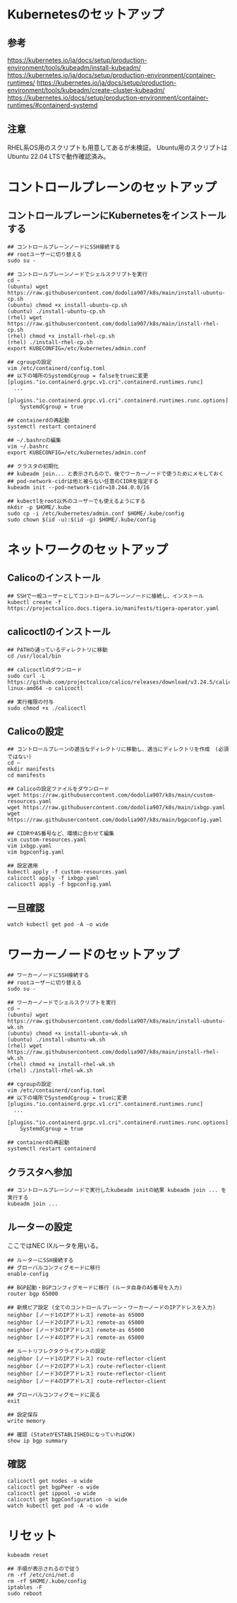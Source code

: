 # Kubernetesのセットアップ  
## 参考
https://kubernetes.io/ja/docs/setup/production-environment/tools/kubeadm/install-kubeadm/
https://kubernetes.io/ja/docs/setup/production-environment/container-runtimes/
https://kubernetes.io/ja/docs/setup/production-environment/tools/kubeadm/create-cluster-kubeadm/
https://kubernetes.io/docs/setup/production-environment/container-runtimes/#containerd-systemd

## 注意
RHEL系OS用のスクリプトも用意してあるが未検証。
Ubuntu用のスクリプトはUbuntu 22.04 LTSで動作確認済み。

# コントロールプレーンのセットアップ  
## コントロールプレーンにKubernetesをインストールする    
```
## コントロールプレーンノードにSSH接続する  
## rootユーザーに切り替える
sudo su -

## コントロールプレーンノードでシェルスクリプトを実行
cd ~
(ubuntu) wget https://raw.githubusercontent.com/dodolia907/k8s/main/install-ubuntu-cp.sh
(ubuntu) chmod +x install-ubuntu-cp.sh
(ubuntu) ./install-ubuntu-cp.sh  
(rhel) wget https://raw.githubusercontent.com/dodolia907/k8s/main/install-rhel-cp.sh
(rhel) chmod +x install-rhel-cp.sh  
(rhel) ./install-rhel-cp.sh
export KUBECONFIG=/etc/kubernetes/admin.conf  

## cgroupの設定
vim /etc/containerd/config.toml
## 以下の場所のSystemdCgroup = falseをtrueに変更
[plugins."io.containerd.grpc.v1.cri".containerd.runtimes.runc]
  ...
  [plugins."io.containerd.grpc.v1.cri".containerd.runtimes.runc.options]
    SystemdCgroup = true

## containerdの再起動
systemctl restart containerd

## ~/.bashrcの編集
vim ~/.bashrc  
export KUBECONFIG=/etc/kubernetes/admin.conf

## クラスタの初期化
## kubeadm join... と表示されるので、後でワーカーノードで使うためにメモしておく
## pod-network-cidrは他と被らない任意のCIDRを指定する
kubeadm init --pod-network-cidr=10.244.0.0/16

## kubectlをroot以外のユーザーでも使えるようにする
mkdir -p $HOME/.kube
sudo cp -i /etc/kubernetes/admin.conf $HOME/.kube/config
sudo chown $(id -u):$(id -g) $HOME/.kube/config
```

# ネットワークのセットアップ
## Calicoのインストール
```  
## SSHで一般ユーザーとしてコントロールプレーンノードに接続し、インストール
kubectl create -f https://projectcalico.docs.tigera.io/manifests/tigera-operator.yaml
```
## calicoctlのインストール
```
## PATHの通っているディレクトリに移動
cd /usr/local/bin

## calicoctlのダウンロード
sudo curl -L https://github.com/projectcalico/calico/releases/download/v3.24.5/calicoctl-linux-amd64 -o calicoctl

## 実行権限の付与
sudo chmod +x ./calicoctl
```

## Calicoの設定
```
## コントロールプレーンの適当なディレクトリに移動し、適当にディレクトリを作成　(必須ではない)
cd ~
mkdir manifests
cd manifests

## Calicoの設定ファイルをダウンロード
wget https://raw.githubusercontent.com/dodolia907/k8s/main/custom-resources.yaml
wget https://raw.githubusercontent.com/dodolia907/k8s/main/ixbgp.yaml
wget https://raw.githubusercontent.com/dodolia907/k8s/main/bgpconfig.yaml

## CIDRやAS番号など、環境に合わせて編集
vim custom-resources.yaml
vim ixbgp.yaml
vim bgpconfig.yaml

## 設定適用
kubectl apply -f custom-resources.yaml
calicoctl apply -f ixbgp.yaml
calicoctl apply -f bgpconfig.yaml
```

## 一旦確認
```
watch kubectl get pod -A -o wide
```

# ワーカーノードのセットアップ
```
## ワーカーノードにSSH接続する
## rootユーザーに切り替える
sudo su -

## ワーカーノードでシェルスクリプトを実行
cd ~
(ubuntu) wget https://raw.githubusercontent.com/dodolia907/k8s/main/install-ubuntu-wk.sh
(ubuntu) chmod +x install-ubuntu-wk.sh
(ubuntu) ./install-ubuntu-wk.sh
(rhel) wget https://raw.githubusercontent.com/dodolia907/k8s/main/install-rhel-wk.sh
(rhel) chmod +x install-rhel-wk.sh
(rhel) ./install-rhel-wk.sh  

## cgroupの設定
vim /etc/containerd/config.toml
## 以下の場所でSystemdCgroup = trueに変更
[plugins."io.containerd.grpc.v1.cri".containerd.runtimes.runc]
  ...
  [plugins."io.containerd.grpc.v1.cri".containerd.runtimes.runc.options]
    SystemdCgroup = true

## containerdの再起動
systemctl restart containerd
```

## クラスタへ参加
```
## コントロールプレーンノードで実行したkubeadm initの結果 kubeadm join ... を実行する
kubeadm join ...
```

## ルーターの設定
ここではNEC IXルータを用いる。
```
## ルーターにSSH接続する
## グローバルコンフィグモードに移行
enable-config

## BGP起動・BGPコンフィグモードに移行 (ルータ自身のAS番号を入力)
router bgp 65000

## 新規ピア設定 (全てのコントロールプレーン・ワーカーノードのIPアドレスを入力)
neighbor [ノード1のIPアドレス] remote-as 65000
neighbor [ノード2のIPアドレス] remote-as 65000
neighbor [ノード3のIPアドレス] remote-as 65000
neighbor [ノード4のIPアドレス] remote-as 65000

## ルートリフレクタクライアントの設定
neighbor [ノード1のIPアドレス] route-reflector-client
neighbor [ノード2のIPアドレス] route-reflector-client
neighbor [ノード3のIPアドレス] route-reflector-client
neighbor [ノード4のIPアドレス] route-reflector-client

## グローバルコンフィグモードに戻る
exit

## 設定保存
write memory

## 確認 (StateがESTABLISHEDになっていればOK)
show ip bgp summary
```

## 確認
```
calicoctl get nodes -o wide
calicoctl get bgpPeer -o wide
calicoctl get ippool -o wide
calicoctl get bgpConfiguration -o wide
watch kubectl get pod -A -o wide
```

# リセット
```
kubeadm reset

## 手順が表示されるので従う
rm -rf /etc/cni/net.d
rm -rf $HOME/.kube/config
iptables -F
sudo reboot
```
